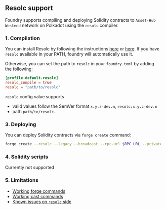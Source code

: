 ## Resolc support

Foundry supports compiling and deploying Solidity contracts to `Asset-Hub Westend` network on Polkadot using the `resolc` compiler.

### 1. Compilation

You can install Resolc by following the instructions [here](https://contracts.polkadot.io/revive_compiler/installation) or [here](https://github.com/paritytech/rvm-rs). If you have `resolc` available in your PATH, foundry will automatically use it.

Otherwise, you can set the path to `resolc` in your `foundry.toml` by adding the following:
```toml
[profile.default.resolc]
resolc_compile = true
resolc = "path/to/resolc"
```

`resolc` config value supports 
  - valid values follow the SemVer format `x.y.z-dev.n`, `resolc:x.y.z-dev.n`
  - path `path/to/resolc`.

### 3. Deploying

You can deploy Solidity contracts via `forge create` command:
```bash
forge create --resolc --legacy --broadcast --rpc-url $RPC_URL --private-key $PRIVATE_KEY  <path to the contract> --constructor-args '1' 
```

### 4. Solidity scripts

Currently not supported 

### 5. Limitations

- [Working forge commands](https://github.com/paritytech/foundry-polkadot/issues/54#issuecomment-2695723499)
- [Working cast commands](https://github.com/paritytech/foundry-polkadot/issues/57#issuecomment-2699458251) 
- [Known issues on `resolc` side](https://contracts.polkadot.io/known_issues/)
